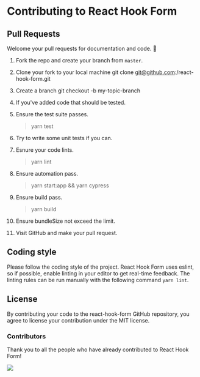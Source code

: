 
# Contributing to React Hook Form

## Pull Requests

Welcome your pull requests for documentation and code. 🙏

1. Fork the repo and create your branch from `master`.
2. Clone your fork to your local machine git clone git@github.com:<yourname>/react-hook-form.git
3. Create a branch git checkout -b my-topic-branch
4. If you've added code that should be tested.
5. Ensure the test suite passes.

	> yarn test
	
6. Try to write some unit tests if you can.
7. Esnure your code lints.

	> yarn lint
	
8. Ensure automation pass.

	> yarn start:app && yarn cypress
	
9. Ensure build pass.

	> yarn build
	
10. Ensure bundleSize not exceed the limit.
11. Visit GitHub and make your pull request.

## Coding style

Please follow the coding style of the project. React Hook Form uses eslint, so if possible, enable linting in your editor to get real-time feedback. The linting rules can be run manually with the following command `yarn lint`.

## License

By contributing your code to the react-hook-form GitHub repository, you agree to license your contribution under the MIT license.

### Contributors

Thank you to all the people who have already contributed to React Hook Form!

<img src="https://opencollective.com/react-hook-form/contributors.svg?width=950" />
